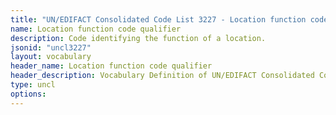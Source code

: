```yaml
---
title: "UN/EDIFACT Consolidated Code List 3227 - Location function code qualifier (20B) JSON-LD Vocabulary"
name: Location function code qualifier
description: Code identifying the function of a location.
jsonid: "uncl3227"
layout: vocabulary
header_name: Location function code qualifier
header_description: Vocabulary Definition of UN/EDIFACT Consolidated Code List 3227 - Location function code qualifier (20B) semantics in HTML format. JSON-LD format is available at [uncl3227.jsonld](/vocabulary/uncl3227.jsonld)
type: uncl
options:
---
```

